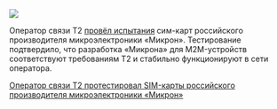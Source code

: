 <!--2025-04-16 16:04:08-->
<div class="yb">
  <div class="rss habr"><img src="https://habrastorage.org/getpro/habr/upload_files/493/3d6/41c/4933d641c99dda7fab2a677537a1f107.jpg" /><p>Оператор связи T2 <a href="https://mikron.ru/company/press-center/news/9091/" rel="noopener noreferrer nofollow">провёл испытания</a> сим-карт российского производителя микроэлектроники «Микрон». Тестирование подтвердило, что разработка «Микрона» для M2M-устройств соответствуют требованиям Т2 и стабильно функционируют в сети оператора.</p> <a... <p class="titl"><a href="https://habr.com/ru/news/901496/?utm_source=habrahabr&utm_medium=rss&utm_campaign=901496">Оператор связи T2 протестировал SIM-карты российского производителя микроэлектроники «Микрон»</a></p></div>
</div>
